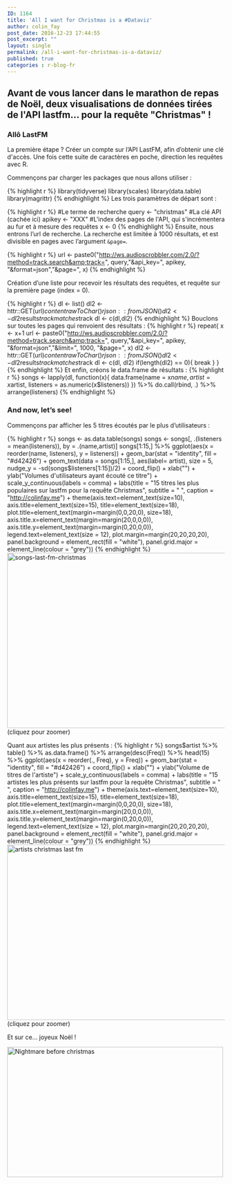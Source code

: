 ```yaml
---
ID: 1164
title: 'All I want for Christmas is a #Dataviz'
author: colin_fay
post_date: 2016-12-23 17:44:55
post_excerpt: ""
layout: single
permalink: /all-i-want-for-christmas-is-a-dataviz/
published: true
categories : r-blog-fr
---
```

## Avant de vous lancer dans le marathon de repas de Noël, deux visualisations de données tirées de l'API lastfm... pour la requête "Christmas" !
<!--more-->

### Allô LastFM
La première étape ? Créer un compte sur l’API LastFM, afin d’obtenir une clé d'accès. Une fois cette suite de caractères en poche, direction les requêtes avec R.

Commençons par charger les packages que nous allons utiliser :

{% highlight r %} 
library(tidyverse)
library(scales)
library(data.table)
library(magrittr)
{% endhighlight %}
Les trois paramètres de départ sont :

{% highlight r %} 
#Le terme de recherche
query <- "christmas"
#La clé API (cachée ici)
apikey <- "XXX"
#L'index des pages de l'API, qui s'incrémentera au fur et à mesure des requêtes
x <- 0
{% endhighlight %}
Ensuite, nous entrons l’url de recherche. La recherche est limitée à 1000 résultats, et est divisible en pages avec l’argument `&page=`.

{% highlight r %} 
url <- paste0("http://ws.audioscrobbler.com/2.0/?method=track.search&amp;track=", 
              query,"&amp;api_key=", apikey, "&amp;format=json","&amp;page=", x)
{% endhighlight %}

Création d’une liste pour recevoir les résultats des requêtes, et requête sur la première page (index = 0).

{% highlight r %} 
dl <- list()
dl2 <- httr::GET(url)$content %>%
  rawToChar() %>% 
  rjson::fromJSON()
dl2 <- dl2$results$trackmatches$track
dl <- c(dl,dl2)
{% endhighlight %}
Bouclons sur toutes les pages qui renvoient des résultats :
{% highlight r %} 
repeat{
  x <- x+1
  url <- paste0("http://ws.audioscrobbler.com/2.0/?method=track.search&amp;track=", 
                query,"&amp;api_key=", apikey, "&amp;format=json","&amp;limit=", 1000, "&amp;page=", x)
  dl2 <- httr::GET(url)$content %>%
    rawToChar() %>% 
    rjson::fromJSON()
  dl2 <- dl2$results$trackmatches$track
  dl <- c(dl, dl2)
  if(length(dl2) == 0){
    break
  }
}
{% endhighlight %}
Et enfin, créons le data.frame de résultats :
{% highlight r %} 
songs <- lapply(dl, function(x){
  data.frame(name = x$name, 
             artist = x$artist, 
             listeners = as.numeric(x$listeners))
}) %>%
  do.call(rbind, .) %>% 
  arrange(listeners)
{% endhighlight %}


### And now, let’s see!
Commençons par afficher les 5 titres écoutés par le plus d’utilisateurs :

{% highlight r %} 
songs <- as.data.table(songs)
songs <- songs[, .(listeners = mean(listeners)), by = .(name,artist)]
songs[1:15,] %>%
ggplot(aes(x = reorder(name, listeners), y = listeners)) +
  geom_bar(stat = "identity", fill = "#d42426") +
  geom_text(data = songs[1:15,], aes(label= artist), size = 5, nudge_y = -sd(songs$listeners[1:15])/2) + 
  coord_flip() + 
  xlab("") +
  ylab("Volumes d'utilisateurs ayant écouté ce titre") +
  scale_y_continuous(labels = comma) +
  labs(title = "15 titres les plus populaires sur lastfm pour la requête Christmas", 
       subtitle = " ",
       caption = "http://colinfay.me") + 
  theme(axis.text=element_text(size=10),
        axis.title=element_text(size=15),
        title=element_text(size=18),
        plot.title=element_text(margin=margin(0,0,20,0), size=18),
        axis.title.x=element_text(margin=margin(20,0,0,0)),
        axis.title.y=element_text(margin=margin(0,20,0,0)),
        legend.text=element_text(size = 12),
        plot.margin=margin(20,20,20,20), 
        panel.background = element_rect(fill = "white"), 
        panel.grid.major = element_line(colour = "grey"))
{% endhighlight %}
<a href="https://colinfay.github.io/wp-content/uploads/2016/12/songs-last-fm-christmas.jpeg"><img class="aligncenter size-large wp-image-1186" src="https://colinfay.github.io/wp-content/uploads/2016/12/songs-last-fm-christmas-1024x512.jpeg" alt="songs-last-fm-christmas" width="809" height="405" /></a>(cliquez pour zoomer)

Quant aux artistes les plus présents :
{% highlight r %} 
songs$artist %>%
  table() %>%
  as.data.frame() %>%
  arrange(desc(Freq)) %>%
  head(15) %>%
ggplot(aes(x = reorder(., Freq), y = Freq)) +
  geom_bar(stat = "identity", fill = "#d42426") +
  coord_flip() + 
  xlab("") +
  ylab("Volume de titres de l'artiste") +
  scale_y_continuous(labels = comma) +
  labs(title = "15 artistes les plus présents sur lastfm pour la requête Christmas", 
       subtitle = " ",
       caption = "http://colinfay.me") + 
  theme(axis.text=element_text(size=10),
        axis.title=element_text(size=15),
        title=element_text(size=18),
        plot.title=element_text(margin=margin(0,0,20,0), size=18),
        axis.title.x=element_text(margin=margin(20,0,0,0)),
        axis.title.y=element_text(margin=margin(0,20,0,0)),
        legend.text=element_text(size = 12),
        plot.margin=margin(20,20,20,20), 
        panel.background = element_rect(fill = "white"), 
        panel.grid.major = element_line(colour = "grey"))
{% endhighlight %}
<a href="https://colinfay.github.io/wp-content/uploads/2016/12/artist-christmas-lastfm.jpeg"><img class="aligncenter size-large wp-image-1184" title="" src="https://colinfay.github.io/wp-content/uploads/2016/12/artist-christmas-lastfm-1024x512.jpeg" alt="artists christmas last fm" width="809" height="405" /></a>(cliquez pour zoomer)

Et sur ce… joyeux Noël !

<a title="" href="https://colinfay.github.io/wp-content/uploads/2016/12/b546c88a28a7c2423d2a32bc85d1f106.gif"><img class="aligncenter size-full wp-image-1182" title="" src="https://colinfay.github.io/wp-content/uploads/2016/12/b546c88a28a7c2423d2a32bc85d1f106.gif" alt="Nightmare before christmas" width="500" height="301" /></a>


